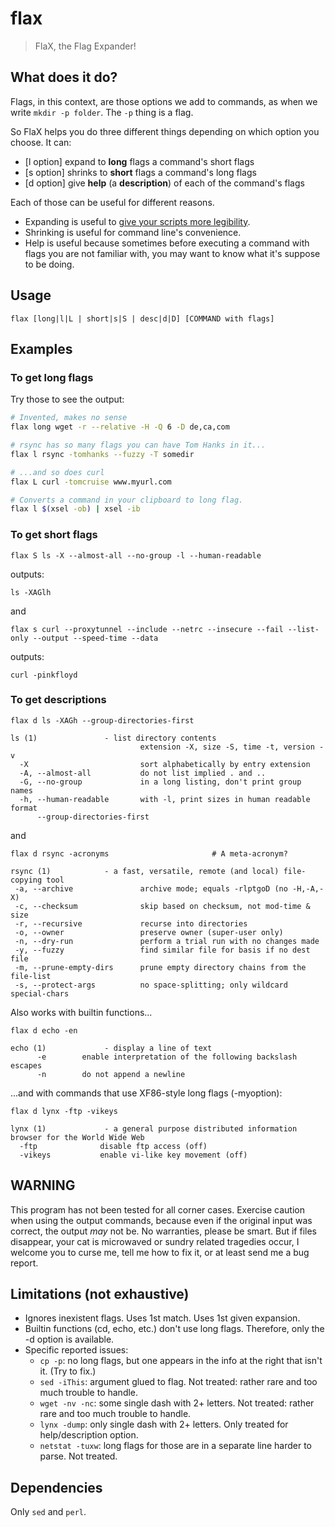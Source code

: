 # flax

> FlaX, the Flag Expander!

## What does it do?
Flags, in this context, are those options we add to commands, as when we write `mkdir -p folder`. The `-p` thing is a flag.

So FlaX helps you do three different things depending on which option you choose. It can: 
* [l option] expand to **long** flags a command's short flags 
* [s option] shrinks to **short** flags a command's long flags
* [d option] give **help** (a **description**) of each of the command's flags

Each of those can be useful for different reasons.
* Expanding is useful to [give your scripts more legibility](https://thechangelog.com/use-long-flags-when-scripting/).
* Shrinking is useful for command line's convenience.
* Help is useful because sometimes before executing a command with flags you are not familiar with, you may want to know what it's suppose to be doing.

## Usage 
`flax [long|l|L | short|s|S | desc|d|D] [COMMAND with flags]`

## Examples

### To get long flags

Try those to see the output:

```bash
# Invented, makes no sense
flax long wget -r --relative -H -Q 6 -D de,ca,com 

# rsync has so many flags you can have Tom Hanks in it...
flax l rsync -tomhanks --fuzzy -T somedir

# ...and so does curl
flax L curl -tomcruise www.myurl.com

# Converts a command in your clipboard to long flag.
flax l $(xsel -ob) | xsel -ib
```

### To get short flags

`flax S ls -X --almost-all --no-group -l --human-readable`

outputs: 

`ls -XAGlh`

and

`flax s curl --proxytunnel --include --netrc --insecure --fail --list-only --output --speed-time --data`

outputs: 

`curl -pinkfloyd`

### To get descriptions

`flax d ls -XAGh --group-directories-first`

```
ls (1)               - list directory contents
                             extension -X, size -S, time -t, version -v  
  -X                         sort alphabetically by entry extension  
  -A, --almost-all           do not list implied . and ..  
  -G, --no-group             in a long listing, don't print group names  
  -h, --human-readable       with -l, print sizes in human readable format  
      --group-directories-first 
```
and 

`flax d rsync -acronyms                       # A meta-acronym?`

```
rsync (1)            - a fast, versatile, remote (and local) file-copying tool
 -a, --archive               archive mode; equals -rlptgoD (no -H,-A,-X)  
 -c, --checksum              skip based on checksum, not mod-time & size  
 -r, --recursive             recurse into directories  
 -o, --owner                 preserve owner (super-user only)  
 -n, --dry-run               perform a trial run with no changes made  
 -y, --fuzzy                 find similar file for basis if no dest file  
 -m, --prune-empty-dirs      prune empty directory chains from the file-list  
 -s, --protect-args          no space-splitting; only wildcard special-chars
 ```

Also works with builtin functions...

`flax d echo -en`

```
echo (1)             - display a line of text
      -e        enable interpretation of the following backslash escapes  
      -n        do not append a newline
```

...and with commands that use XF86-style long flags (-myoption):

`flax d lynx -ftp -vikeys`

```
lynx (1)             - a general purpose distributed information browser for the World Wide Web
  -ftp              disable ftp access (off)  
  -vikeys           enable vi-like key movement (off)
```


## WARNING
This program has not been tested for all corner cases. Exercise caution when using the output commands, because even if the original input was correct, the output *may* not be. No warranties, please be smart. But if files disappear, your cat is microwaved or sundry related tragedies occur, I welcome you to curse me, tell me how to fix it, or at least send me a bug report.

## Limitations (not exhaustive)
* Ignores inexistent flags. Uses 1st match. Uses 1st given expansion.
* Builtin functions (cd, echo, etc.) don't use long flags. Therefore, only the -d option is available.
* Specific reported issues:
  * `cp -p`:  no long flags, but one appears in the info at the right that isn't it. (Try to fix.)
  * `sed -iThis`:  argument glued to flag. Not treated: rather rare and too much trouble to handle.
  * `wget -nv -nc`:  some single dash with 2+ letters. Not treated: rather rare and too much trouble to handle.
  * `lynx -dump`:  only single dash with 2+ letters. Only treated for help/description option.
  * `netstat -tuxw`:  long flags for those are in a separate line harder to parse. Not treated.

## Dependencies
Only `sed` and `perl`.

